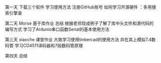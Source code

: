 第一天
下载三个软件 学习使用方法 注册GitHub账号
如何学习开源硬件 ：多用搜索引擎查

第二天
Morse 基于库作业
总结 根据老师现成例子了解了库中头文件和源代码的编写方式
学习了Ardunio串口函数Serial的基本使用方法

第三天
xiaoche 课堂作业
大致学习使用tinkercad的使用方法
并在其上模拟7.4数码管
学习CD4511译码器和7段数码管原理

第四天
总结
